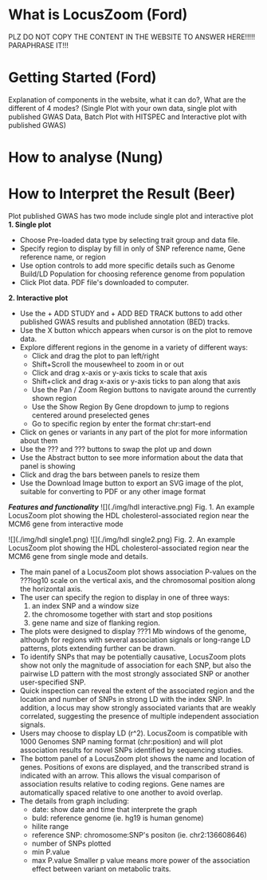 # What is LocusZoom (Ford)
PLZ DO NOT COPY THE CONTENT IN THE WEBSITE TO ANSWER HERE!!!!! PARAPHRASE IT!!!

# Getting Started (Ford)
Explanation of components in the website, what it can do?, What are the different of 4 modes? (Single Plot with your own data, single plot with published GWAS Data, Batch Plot with HITSPEC and Interactive plot with published GWAS)

# How to analyse (Nung)

# How to Interpret the Result (Beer)
Plot published GWAS has two mode include single plot and interactive plot
**1. Single plot**
- Choose Pre-loaded data type by selecting trait group and data file.
- Specify region to display by fill in only of SNP reference name, Gene reference name, or region
- Use option controls to add more specific details such as Genome Build/LD Population for choosing reference genome from population
- Click Plot data. PDF file's downloaded to computer.

**2. Interactive plot** 
- Use the + ADD STUDY and + ADD BED TRACK buttons to add other published GWAS results and published annotation (BED) tracks.
- Use the X button whicch appears when cursor is on the plot to remove data.
- Explore different regions in the genome in a variety of different ways:
    - Click and drag the plot to pan left/right
    - Shift+Scroll the mousewheel to zoom in or out
    - Click and drag x-axis or y-axis ticks to scale that axis
    - Shift+click and drag x-axis or y-axis ticks to pan along that axis
    - Use the Pan / Zoom Region buttons to navigate around the currently shown region
    - Use the Show Region By Gene dropdown to jump to regions centered around preselected genes
    - Go to specific region by enter the format chr:start-end
- Click on genes or variants in any part of the plot for more information about them
- Use the ??? and ???  buttons to swap the plot up and down
- Use the Abstract button to see more information about the data that panel is showing
- Click and drag the bars between panels to resize them
- Use the Download Image button to export an SVG image of the plot, suitable for converting to PDF or any other image format

***Features and functionality***
![](./img/hdl interactive.png)
Fig. 1. An example LocusZoom plot showing the HDL cholesterol-associated region near the MCM6 gene from interactive mode

![](./img/hdl single1.png)
![](./img/hdl single2.png)
Fig. 2. An example LocusZoom plot showing the HDL cholesterol-associated region near the MCM6 gene from single mode and details.

- The main panel of a LocusZoom plot shows association P-values on the ???log10 scale on the vertical axis, and the chromosomal position along the horizontal axis.
- The user can specify the region to display in one of three ways: 
  1. an index SNP and a window size
  2. the chromosome together with start and stop positions
  3. gene name and size of flanking region. 
- The plots were designed to display ???1 Mb windows of the genome, although for regions with several association signals or long-range LD patterns, plots extending further can be drawn.
- To identify SNPs that may be potentially causative, LocusZoom plots show not only the magnitude of association for each SNP, but also the pairwise LD pattern with the most strongly associated SNP or another user-specified SNP. 
- Quick inspection can reveal the extent of the associated region and the location and number of SNPs in strong LD with the index SNP. In addition, a locus may show strongly associated variants that are weakly correlated, suggesting the presence of multiple independent association signals.
- Users may choose to display LD (r^2). LocusZoom is compatible with 1000 Genomes SNP naming format (chr:position) and will plot association results for novel SNPs identified by sequencing studies.
- The bottom panel of a LocusZoom plot shows the name and location of genes. Positions of exons are displayed, and the transcribed strand is indicated with an arrow. This allows the visual comparison of association results relative to coding regions. Gene names are automatically spaced relative to one another to avoid overlap.
- The details from graph including:
  - date: show date and time that interprete the graph
  - buld: reference genome (ie. hg19 is human genome)
  - hilite range
  - reference SNP: chromosome:SNP's positon (ie. chr2:136608646)
  - number of SNPs plotted
  - min P.value
  - max P.value
  Smaller p value means more power of the association effect between variant on metabolic traits.

